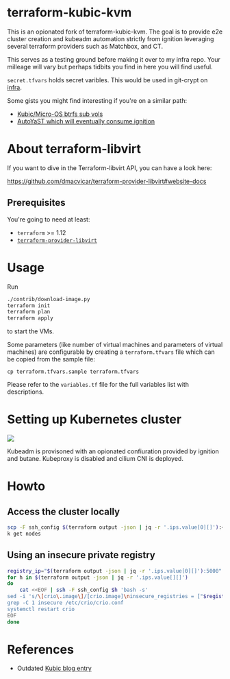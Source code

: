 # terraform-kubic-kvm

This is an opionated fork of terraform-kubic-kvm. The goal is to provide e2e cluster creation and kubeadm automation strictly from ignition leveraging several terraform providers such as Matchbox, and CT.

This serves as a testing ground before making it over to my infra repo. Your milleage will vary but perhaps tidbits you find in here you will find useful.

`secret.tfvars` holds secret varibles. This would be used in git-crypt on [infra](github.com/anthr76/infra).

Some gists you might find interesting if you're on a similar path:

* [Kubic/Micro-OS btrfs sub vols](https://gist.github.com/anthr76/739846a7303e1a7e9fd0990c56d139da)
* [AutoYaST which will eventually consume ignition](https://gist.github.com/anthr76/d06ee9ef7e791563597fba708aefdd48)

# About terraform-libvirt

If you want to dive in the Terraform-libvirt API, you can have a look here:

https://github.com/dmacvicar/terraform-provider-libvirt#website-docs

## Prerequisites

You're going to need at least:

* `terraform` >= 1.12
* [`terraform-provider-libvirt`](https://github.com/dmacvicar/terraform-provider-libvirt)


# Usage

Run 

```bash
./contrib/download-image.py
terraform init
terraform plan
terraform apply
```
    
to start the VMs.

Some parameters (like number of virtual machines and parameters of virtual
machines) are configurable by creating a `terraform.tfvars` file which can be
copied from the sample file:

```
cp terraform.tfvars.sample terraform.tfvars
```

Please refer to the `variables.tf` file for the full variables list with
descriptions.


# Setting up Kubernetes cluster

![](https://i.imgur.com/9ysUpJG.png)

Kubeadm is provisoned with an opionated confiuration provided by ignition and butane. Kubeproxy is disabled and cilium CNI is deployed.


# Howto

## Access the cluster locally

```bash
scp -F ssh_config $(terraform output -json | jq -r '.ips.value[0][]'):~/.kube/config ~/.kube/config
k get nodes
```
    
## Using an insecure private registry

```bash
registry_ip="$(terraform output -json | jq -r '.ips.value[0][]'):5000"  # or another IO
for h in $(terraform output -json | jq -r '.ips.value[][]')
do
    cat <<EOF | ssh -F ssh_config $h 'bash -s'
sed -i 's/\[crio\.image\]/[crio.image]\ninsecure_registries = ["$registry_ip"]/g' /etc/crio/crio.conf
grep -C 1 insecure /etc/crio/crio.conf
systemctl restart crio
EOF
done
 ```
 
# References

 * Outdated [Kubic blog entry](https://kubic.opensuse.org/blog/2018-08-20-kubeadm-intro/)
